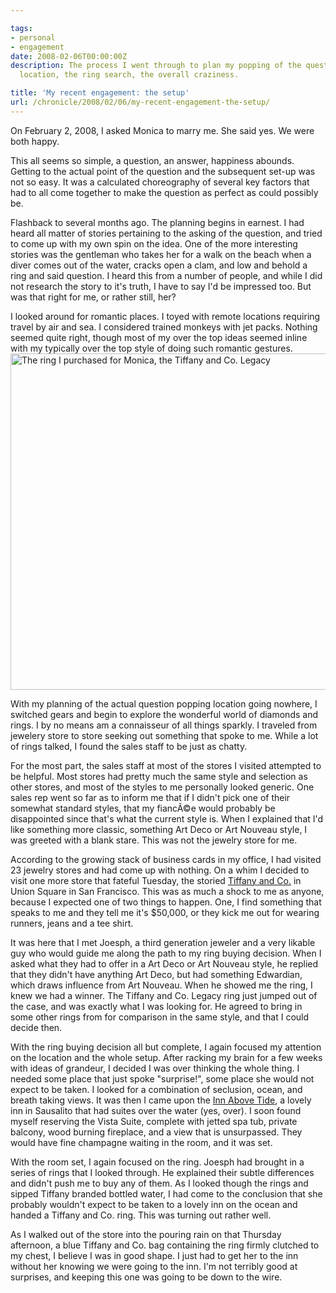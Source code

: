 ```yaml
---

tags:
- personal
- engagement
date: 2008-02-06T00:00:00Z
description: The process I went through to plan my popping of the question to Monica.  The
  location, the ring search, the overall craziness.

title: 'My recent engagement: the setup'
url: /chronicle/2008/02/06/my-recent-engagement-the-setup/
---
```


<p>On February 2, 2008, I asked Monica to marry me.  She said yes. We were both happy.

<p>This all seems so simple, a question, an answer, happiness abounds.  Getting to the actual point of the question and the subsequent set-up was not so easy.  It was a calculated choreography of several key factors that had to all come together to make the question as perfect as could possibly be.

<p>Flashback to several months ago.  The planning begins in earnest.  I had heard all matter of stories pertaining to the asking of the question, and tried to come up with my own spin on the idea.  One of the more interesting stories was the gentleman who takes her for a walk on the beach when a diver comes out of the water, cracks open a clam, and low and behold a ring and said question.  I heard this from a number of people, and while I did not research the story to it's truth, I have to say I'd be impressed too.  But was that right for me, or rather still, her?

<p>I looked around for romantic places.  I toyed with remote locations requiring travel by air and sea.  I considered trained monkeys with jet packs.  Nothing seemed quite right, though most of my over the top ideas seemed inline with my typically over the top style of doing such romantic gestures.

<img decoding="async" loading="lazy" width="800" height="538" src="https://storage.googleapis.com/jdr-public-imgs/blog-archive/2008/02/story_ring.jpg" alt="The ring I purchased for Monica, the Tiffany and Co. Legacy" />
<p>With my planning of the actual question popping location going nowhere, I switched gears and begin to explore the wonderful world of diamonds and rings.  I by no means am a connaisseur of all things sparkly. I traveled from jewelery store to store seeking out something that spoke to me.  While a lot of rings talked, I found the sales staff to be just as chatty.

<p>For the most part, the sales staff at most of the stores I visited attempted to be helpful.  Most stores had pretty much the same style and selection as other stores, and most of the styles to me personally looked generic.  One sales rep went so far as to inform me that if I didn't pick one of their somewhat standard styles, that my fiancÃ©e would probably be disappointed since that's what the current style is.  When I explained that I'd like something more classic, something Art Deco or Art Nouveau style, I was greeted with a blank stare.  This was not the jewelry store for me.

<p>According to the growing stack of business cards in my office, I had visited 23 jewelry stores and had come up with nothing.  On a whim I decided to visit one more store that fateful Tuesday, the storied <a href="http://www.tiffany.com/?siteid=1">Tiffany and Co.</a> in Union Square in San Francisco.  This was as much a shock to me as anyone, because I expected one of two things to happen.  One, I find something that speaks to me and they tell me it's $50,000, or they kick me out for wearing runners, jeans and a tee shirt.

<p>It was here that I met Joesph,  a third generation jeweler and a very likable guy who would guide me along the path to my ring buying decision.  When I asked what they had to offer in a Art Deco or Art Nouveau style, he replied that they didn't have anything Art Deco, but had something Edwardian, which draws influence from Art Nouveau.  When he showed me the ring, I knew we had a winner.  The Tiffany and Co. Legacy ring just jumped out of the case, and was exactly what I was looking for.  He agreed to bring in some other rings from for comparison in the same style, and that I could decide then.

<p>With the ring buying decision all but complete, I again focused my attention on the location and the whole setup.  After racking my brain for a few weeks with ideas of grandeur, I decided I was over thinking the whole thing.  I needed some place that just spoke "surprise!", some place she would not expect to be taken.  I looked for a combination of seclusion, ocean, and breath taking views.  It was then I came upon the <a href="http://innabovetide.com/">Inn Above Tide</a>, a lovely inn in Sausalito that had suites over the water (yes, over).  I soon found myself reserving the Vista Suite, complete with jetted spa tub, private balcony, wood burning fireplace, and a view that is unsurpassed.  They would have fine champagne waiting in the room, and it was set.

<p>With the room set, I again focused on the ring.  Joesph had brought in a series of rings that I looked through.  He explained their subtle differences and didn't push me to buy any of them.  As I looked though the rings and sipped Tiffany branded bottled water, I had come to the conclusion that she probably wouldn't expect to be taken to a lovely inn on the ocean and handed a Tiffany and Co. ring.  This was turning out rather well.

<p>As I walked out of the store into the pouring rain on that Thursday afternoon, a blue Tiffany and Co. bag containing the ring firmly clutched to my chest, I believe I was in good shape.  I just had to get her to the inn without her knowing we were going to the inn.  I'm not terribly good at surprises, and keeping this one was going to be down to the wire.

